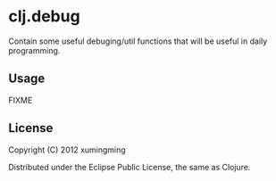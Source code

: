 # clj.debug

Contain some useful debuging/util functions that will be useful in daily programming.

## Usage

FIXME

## License

Copyright (C) 2012 xumingming

Distributed under the Eclipse Public License, the same as Clojure.
